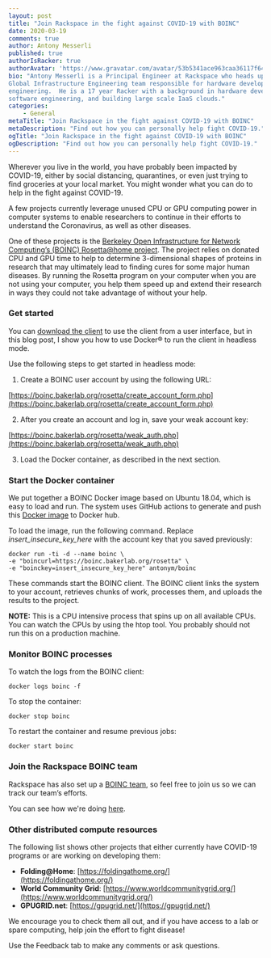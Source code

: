 ```yaml
---
layout: post
title: "Join Rackspace in the fight against COVID-19 with BOINC"
date: 2020-03-19
comments: true
author: Antony Messerli
published: true
authorIsRacker: true
authorAvatar: 'https://www.gravatar.com/avatar/53b5341ace963caa36117f64a3353185'
bio: "Antony Messerli is a Principal Engineer at Rackspace who heads up the
Global Infrastructure Engineering team responsible for hardware development and
engineering.  He is a 17 year Racker with a background in hardware development,
software engineering, and building large scale IaaS clouds."
categories:
    - General
metaTitle: "Join Rackspace in the fight against COVID-19 with BOINC"
metaDescription: "Find out how you can personally help fight COVID-19."
ogTitle: "Join Rackspace in the fight against COVID-19 with BOINC"
ogDescription: "Find out how you can personally help fight COVID-19."
---
```


Wherever you live in the world, you have probably been impacted by COVID-19,
either by social distancing, quarantines, or even just trying to find groceries
at your local market. You might wonder what you can do to help in the fight
against COVID-19.

<!--more-->

A few projects currently leverage unused CPU or GPU computing power in computer
systems to enable researchers to continue in their efforts to understand the
Coronavirus, as well as other diseases.

One of these projects is the
[Berkeley Open Infrastructure for Network Computing’s (BOINC) Rosetta@home project](https://boinc.bakerlab.org/rosetta/).
The project relies on donated CPU and GPU time to help to determine 3-dimensional
shapes of proteins in research that may ultimately lead to finding cures for
some major human diseases. By running the Rosetta program on your computer when
you are not using your computer, you help them speed up and extend their
research in ways they could not take advantage of without your help.

### Get started

You can [download the client](https://boinc.bakerlab.org/rosetta/join.php) to
use the client from a user interface, but in this blog post, I show you how to
use Docker&reg; to run the client in headless mode.

Use the following steps to get started in headless mode:

1)	Create a BOINC user account by using the following URL:

[https://boinc.bakerlab.org/rosetta/create_account_form.php](https://boinc.bakerlab.org/rosetta/create_account_form.php)

2)	After you create an account and log in, save your weak account key:

[https://boinc.bakerlab.org/rosetta/weak_auth.php](https://boinc.bakerlab.org/rosetta/weak_auth.php)

3)	Load the Docker container, as described in the next section.

### Start the Docker container

We put together a BOINC Docker image based on Ubuntu 18.04, which is easy to
load and run. The system uses GitHub actions to generate and push this
[Docker image](https://github.com/antonym/docker-boinc) to Docker hub.

To load the image, run the following command. Replace *insert\_insecure\_key\_here*
with the account key that you saved previously:

    docker run -ti -d --name boinc \
    -e "boincurl=https://boinc.bakerlab.org/rosetta" \
    -e "boinckey=insert_insecure_key_here" antonym/boinc

These commands start the BOINC client. The BOINC client links the system to your
account, retrieves chunks of work, processes them, and uploads the results to
the project.

**NOTE:** This is a CPU intensive process that spins up on all available CPUs.
   You can watch the CPUs by using the htop tool. You probably should not
   run this on a production machine.

### Monitor BOINC processes

To watch the logs from the BOINC client:

    docker logs boinc -f

To stop the container:

    docker stop boinc

To restart the container and resume previous jobs:

    docker start boinc

### Join the Rackspace BOINC team

Rackspace has also set up a
[BOINC team](https://boinc.bakerlab.org/rosetta/team_display.php?teamid=19101),
so feel free to join us so we can track our team’s efforts.

You can see how we're doing [here](https://stats.foldingathome.org/team/227455).

### Other distributed compute resources

The following list shows other projects that either currently have COVID-19
programs or are working on developing them:

-	**Folding@Home**: [https://foldingathome.org/](https://foldingathome.org/)
-	**World Community Grid**: [https://www.worldcommunitygrid.org/](https://www.worldcommunitygrid.org/)
-	**GPUGRID.net**: [https://gpugrid.net/](https://gpugrid.net/)

We encourage you to check them all out, and if you have access to a lab or spare
computing, help join the effort to fight disease!

Use the Feedback tab to make any comments or ask questions.


